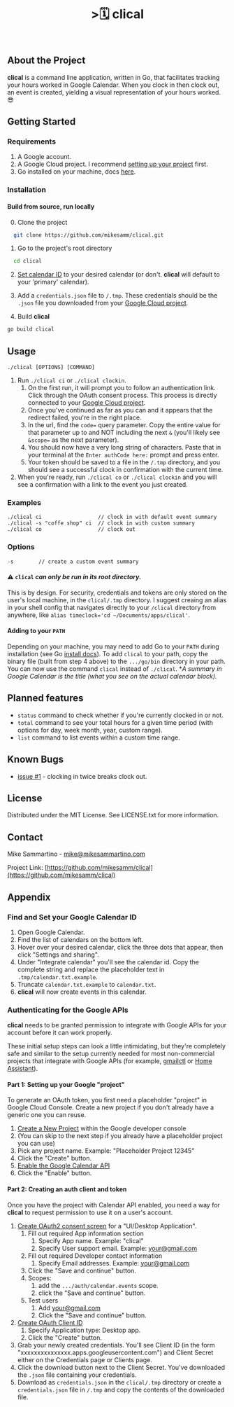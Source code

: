 <div align="center">
  <h1>>🗓️ clical</h1>
</div>

<br />

## About the Project

**clical** is a command line application, written in Go, that facilitates tracking your hours worked in Google Calendar. When you clock in then clock out, an event is created, yielding a visual representation of your hours worked. 😎

<!-- GETTING STARTED -->
## Getting Started

### Requirements
1. A Google account.
2. A Google Cloud project. I recommend [setting up your project](#authenticating-for-the-google-apis) first.
3. Go installed on your machine, docs [here](https://go.dev/doc/install).

<!-- Installation -->
### Installation

<!-- Run Locally -->
#### Build from source, run locally

0. Clone the project

```bash
  git clone https://github.com/mikesamm/clical.git
```

1. Go to the project's root directory

```bash
  cd clical
```
2. [Set calendar ID](#find-and-set-your-google-calendar-id) to your desired calendar (or don't. **clical** will default to your 'primary' calendar).

3. Add a `credentials.json` file to `/.tmp`. These credentials should be the `.json` file you downloaded from your [Google Cloud project](#part-2-creating-an-auth-client-and-token).

4. Build **clical**
```bash
go build clical
```

## Usage

```
./clical [OPTIONS] [COMMAND]
```

1. Run `./clical ci` or `./clical clockin`.
    1. On the first run, it will prompt you to follow an authentication link. Click through the OAuth consent process. This process is directly connected to your [Google Cloud project](#authenticating-for-the-google-apis).
    2. Once you've continued as far as you can and it appears that the redirect failed, you're in the right place.
    3. In the url, find the `code=` query parameter. Copy the entire value for that parameter up to and NOT including the next `&` (you'll likely see `&scope=` as the next parameter).
    4. You should now have a very long string of characters. Paste that in your terminal at the `Enter authCode here:` prompt and press enter.
    5. Your token should be saved to a file in the `/.tmp` directory, and you should see a successful clock in confirmation with the current time.
2. When you're ready, run `./clical co` or `./clical clockin` and you will see a confirmation with a link to the event you just created.

### Examples

```
./clical ci                  // clock in with default event summary
./clical -s "coffe shop" ci  // clock in with custom summary
./clical co                  // clock out
```

### Options
```
-s        // create a custom event summary
```

#### :warning: `clical` *can only be run in its root directory.*
This is by design. For security, credentials and tokens are only stored on the user's local machine, in the `clical/.tmp` directory. I suggest creaing an alias in your shell config that navigates directly to your `/clical` directory from anywhere, like `alias timeclock='cd ~/Documents/apps/clical'`.

#### Adding to your `PATH`
Depending on your machine, you may need to add Go to your `PATH` during installation (see Go [install docs](https://go.dev/doc/install)).
To add `clical` to your path, copy the binary file (built from step 4 above) to the `.../go/bin` directory in your path. You can now use the command `clical` instead of `./clical`.
**A summary in Google Calendar is the title (what you see on the actual calendar block).*
## Planned features
- `status` command to check whether if you're currently clocked in or not.
- `total` command to see your total hours for a given time period (with options for day, week month, year, custom range).
- `list` command to list events within a custom time range.

## Known Bugs
- [issue #1](https://github.com/mikesamm/clical/issues/1#issue-2769463062) - clocking in twice breaks clock out.

<!-- License -->
## License

Distributed under the MIT License. See LICENSE.txt for more information.


<!-- Contact -->
## Contact

Mike Sammartino - mike@mikesammartino.com

Project Link: [https://github.com/mikesamm/clical](https://github.com/mikesamm/clical)

 ## Appendix

 ### Find and Set your Google Calendar ID

1. Open Google Calendar.
2. Find the list of calendars on the bottom left.
3. Hover over your desired calendar, click the three dots that appear, then click "Settings and sharing".
4. Under "Integrate calendar" you'll see the calendar id. Copy the complete string and replace the placeholder text in `.tmp/calendar.txt.example`.
5. Truncate `calendar.txt.example` to `calendar.txt`.
6. **clical** will now create events in this calendar.

### Authenticating for the Google APIs

**clical** needs to be granted permission to integrate with Google APIs for your account before it can work properly.

These initial setup steps can look a little intimidating, but they're completely safe and similar to the setup currently needed for most non-commercial projects that integrate with Google APIs (for example, [gmailctl] or [Home Assistant](https://www.home-assistant.io/integrations/google_assistant/)).

[gmailctl]: https://github.com/mbrt/gmailctl

#### Part 1: Setting up your Google "project"

To generate an OAuth token, you first need a placeholder "project" in Google Cloud Console. Create a new project if you don't already have a generic one you can reuse.

1. [Create a New Project](https://console.developers.google.com/projectcreate) within the Google
   developer console
  1. (You can skip to the next step if you already have a placeholder project you can use)
  2. Pick any project name. Example: "Placeholder Project 12345"
  3. Click the "Create" button.
2. [Enable the Google Calendar API](https://console.developers.google.com/apis/api/calendar-json.googleapis.com/)
  1. Click the "Enable" button.

#### Part 2: Creating an auth client and token

Once you have the project with Calendar API enabled, you need a way for **clical** to request permission to use it on a user's account.

1. [Create OAuth2 consent screen](https://console.developers.google.com/apis/credentials/consent/edit;newAppInternalUser=false) for a "UI/Desktop Application".
   1. Fill out required App information section
      1. Specify App name. Example: "clical"
      2. Specify User support email. Example: your@gmail.com
   2. Fill out required Developer contact information
      1. Specify Email addresses. Example: your@gmail.com
   3. Click the "Save and continue" button.
   4. Scopes:
      1. add the `.../auth/calendar.events` scope.
      2. click the "Save and continue" button.
   5. Test users
      1. Add your@gmail.com
      2. Click the "Save and continue" button.
2. [Create OAuth Client ID](https://console.developers.google.com/apis/credentials/oauthclient)
   1. Specify Application type: Desktop app.
   2. Click the "Create" button.
3. Grab your newly created credentials. You'll see Client ID (in the form "xxxxxxxxxxxxxxx.apps.googleusercontent.com") and Client Secret either on the Credentials page or Clients page.
4. Click the download button next to the Client Secret. You've downloaded the `.json` file containing your credentials.
5. Download as `credentials.json` in the `clical/.tmp` directory or create a `credentials.json` file in `/.tmp` and copy the contents of the downloaded file.
